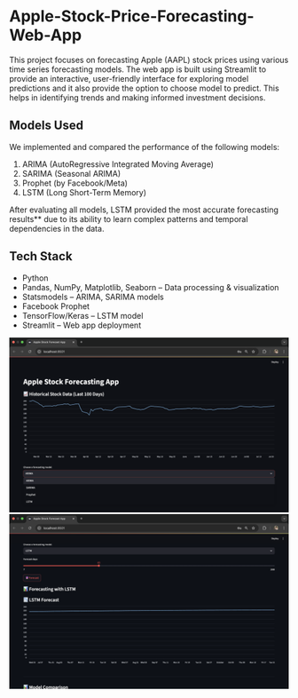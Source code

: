 # Apple-Stock-Price-Forecasting-Web-App

This project focuses on forecasting Apple (AAPL) stock prices using various time series forecasting models. The web app is built using Streamlit to provide an interactive, user-friendly interface for exploring model predictions and it also provide the option to choose model to predict. This helps in identifying trends and making informed investment decisions.

## Models Used

We implemented and compared the performance of the following models:

1. ARIMA (AutoRegressive Integrated Moving Average)
2. SARIMA (Seasonal ARIMA)
3. Prophet (by Facebook/Meta)
4. LSTM (Long Short-Term Memory)

After evaluating all models, LSTM provided the most accurate forecasting results** due to its ability to learn complex patterns and temporal dependencies in the data.

## Tech Stack

- Python
- Pandas, NumPy, Matplotlib, Seaborn – Data processing & visualization
- Statsmodels – ARIMA, SARIMA models
- Facebook Prophet
- TensorFlow/Keras – LSTM model
- Streamlit – Web app deployment

![Web Page](img1.png)
![Web Page](img2.png)
